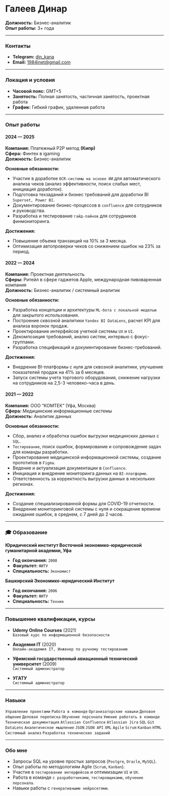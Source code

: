 # Галеев Динар
**Должность:** Бизнес-аналитик  
**Опыт работы:** 3+ года

---

### Контакты
*   **Telegram:** [din_kana](https://t.me/din_kana)
*   **Email:** 1984inet@gmail.com

---

### Локация и условия
*   **Часовой пояс:** GMT+5
*   **Занятость:** Полная занятость, частичная занятость, проектная работа
*   **График:** Гибкий график, удаленная работа

---

### Опыт работы

#### **2024 — 2025**
**Компания:** Платежный P2P метод **(Кипр)**  
**Сфера:** Финтех в igaming  
**Должность:** Бизнес-аналитик  

**Основные обязанности:**
*   Участие в доработке `OCR-системы на основе ИИ` для автоматического анализа чеков (анализ эффективности, поиск слабых мест, инициация доработок).
*   Подготовка техзаданий и бизнес требований для доработки BI `Superset, Power BI`.
*   Документирование бизнес-процессов в `confluence` для сотрудников и руководства.
*   Разработка и тестирование `гайд-лайнов` для сотрудников финмониторинга.

**Достижения:**
*   Повышение объема транзакций на 10% за 3 месяца.
*   Оптимизация автопроверки чеков со снижением ошибок на 23% за период.

#### **2022 — 2024**
**Компания:** Проектная деятельность  
**Сферы:** Ритейл в сфере гаджетов Apple, международная пивоваренная компания  
**Должность:** Бизнес-аналитик / системный аналитик  

**Основные обязанности:**
*   Разработка концепции и архитектуры `ML-бота с локальной моделью` для закрытого использования.
*   Построение сквозной аналитики `Yandex BI DataLens`, расчет KPI для анализа воронок продаж.
*   Проектирование интерфейсов учетной системы `UX` и `UI`.
*   Декомпозиция требований, анализ систем, интервью с фокус-группами.
*   Разработка спецификаций и документирование бизнес-требований.

**Достижения:**
*   Внедрение BI-платформы с нуля для сквозной аналитики, улучшение показателей продаж на 41% за 6 месяцев.
*   Запуск системы учета торгового оборудования, снижение нагрузки на сотрудников на 2,5-3 человеко-часа в день.

#### **2021 — 2022**
**Компания:** ООО “КОМТЕК” (Уфа, Москва)  
**Сфера:** Медицинские информационные системы  
**Должность:** Аналитик данных  

**Основные обязанности:**
*   Сбор, анализ и обработка ошибок выгрузки медицинских данных с `SQL`.
*   `Тестирование`, поиск ошибок, формирование и сопровождение задач для команды разработки.
*   Проектирование медицинской информационной системы, создание прототипов в `Figma`.
*   Ведение и актуализация документации в `Confluence`.
*   Инициация и внедрение мониторинга данных на `BI-платформе`.
*   Ответственность за корректность выгрузки данных в нескольких регионах.

**Достижения:**
*   Создание специализированной формы для COVID-19 отчетности.
*   Внедрение мониторинговой системы с нуля и сокращение времени ожидания ошибок, в среднем, с 7 дней до 2 часов.

---

### 🎓 Образование

**Юридический институт Восточной экономико-юридической гуманитарной академии, Уфа**  
*   **Год окончания:** `2008`
*   **Факультет:** `ФИТУ`
*   **Специальность:** `Экономист`

**Башкирский Экономико-юридический Институт**  
*   **Год окончания:** `2006`
*   **Факультет:** `ФИТУ`
*   **Специальность:** `Техник`

---

### Повышение квалификации, курсы

*   **Udemy Online Courses** (2021)  
    `Базовый курс по информационной безопасности`

*   **Академия IT** (2020)  
    `Онлайн-академия IT, Инженер по ручному тестированию`

*   **Уфимский государственный авиационный технический университет** (2009)  
    `Системный администратор`

*   **УГАТУ**  
    `Системный администратор`

---

### Навыки

`Управление проектами` `Работа в команде` `Организаторские навыки` `Деловое общение` `Деловая переписка` `Обучение персонала` `Умение работать в команде` `Техническая документация` `Atlassian Confluence` `Atlassian Jira` `SQL` `Git` `DataLens` `Аналитическое мышление` `JSON` `JSON API` `XML` `Agile` `Scrum` `Kanban` `HTML` `Системный анализ` `Разработка технических заданий`

---

### Обо мне
*   Запросы SQL на уровне простых запросов (`Postgre`, `Oracle`, `MySQL`).
*   Опыт работы по методологиям Agile (`Scrum`, `Kanban`).
*   Участие в `тестировании интерфейсов` и оптимизации `UI` и `UX`.
*   Работа в команде `с разработчиками`, `тестировщиками`, `обучение персонала`.
*   Навыки работы с `генеративными нейросетями`.
